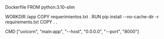 Dockerfile
FROM python:3.10-slim

WORKDIR /app
COPY requerimientos.txt .
RUN pip install --no-cache-dir -r requirements.txt
COPY . .

CMD ["uvicorn", "main:app", "--host", "0.0.0.0", "--port", "8000"]
